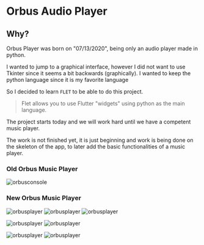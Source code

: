 # Orbus Audio Player

## Why?

Orbus Player was born on "07/13/2020", being only an audio player made in python.

I wanted to jump to a graphical interface, however I did not want to use Tkinter since it seems a bit backwards (graphically). I wanted to keep the python language since it is my favorite language

So I decided to learn ```FLET``` to be able to do this project.

> Flet allows you to use Flutter "widgets" using python as the main language.

The project starts today and we will work hard until we have a competent music player.

The work is not finished yet, it is just beginning and work is being done on the skeleton of the app, to later add the basic functionalities of a music player.

### Old Orbus Music Player

![orbusconsole](.\images\orbusmusic.jpg "Console Banner")

### New Orbus Music Player

![orbusplayer](.\images\mainpage.jpg)
![orbusplayer](./images/mainpage.jpg)
![orbusplayer](.\images\playlistspage.jpg)

![orbusplayer](.\images\contactpage.jpg)
![orbusplayer](.\images\playingsongpage.jpg)

![orbusplayer](.\images\configpage.jpg)
![orbusplayer](.\images\searchpage.jpg)
